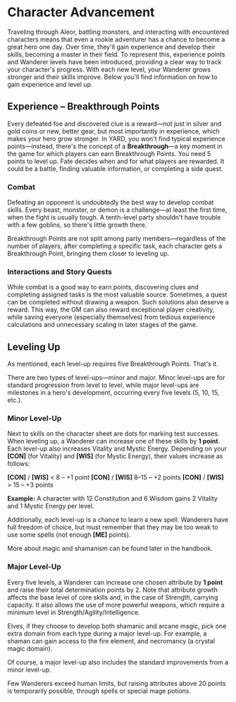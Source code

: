 # Character Advancement

Traveling through Aleor, battling monsters, and interacting with encountered characters means that even a rookie adventurer has a chance to become a great hero one day. Over time, they'll gain experience and develop their skills, becoming a master in their field. To represent this, experience points and Wanderer levels have been introduced, providing a clear way to track your character's progress. With each new level, your Wanderer grows stronger and their skills improve. Below you'll find information on how to gain experience and level up.

## Experience – Breakthrough Points

Every defeated foe and discovered clue is a reward—not just in silver and gold coins or new, better gear, but most importantly in experience, which makes your hero grow stronger. In YARD, you won't find typical experience points—instead, there's the concept of a **Breakthrough**—a key moment in the game for which players can earn Breakthrough Points. You need 5 points to level up. Fate decides when and for what players are rewarded. It could be a battle, finding valuable information, or completing a side quest.

### Combat

Defeating an opponent is undoubtedly the best way to develop combat skills. Every beast, monster, or demon is a challenge—at least the first time, when the fight is usually tough. A tenth-level party shouldn't have trouble with a few goblins, so there's little growth there.

Breakthrough Points are not split among party members—regardless of the number of players, after completing a specific task, each character gets a Breakthrough Point, bringing them closer to leveling up.

### Interactions and Story Quests

While combat is a good way to earn points, discovering clues and completing assigned tasks is the most valuable source. Sometimes, a quest can be completed without drawing a weapon. Such solutions also deserve a reward. This way, the GM can also reward exceptional player creativity, while saving everyone (especially themselves) from tedious experience calculations and unnecessary scaling in later stages of the game.

## Leveling Up

As mentioned, each level-up requires five Breakthrough Points. That's it.

There are two types of level-ups—minor and major. Minor level-ups are for standard progression from level to level, while major level-ups are milestones in a hero's development, occurring every five levels (5, 10, 15, etc.).

### Minor Level-Up

Next to skills on the character sheet are dots for marking test successes. When leveling up, a Wanderer can increase one of these skills by **1 point**. Each level-up also increases Vitality and Mystic Energy. Depending on your **[CON]** (for Vitality) and **[WIS]** (for Mystic Energy), their values increase as follows:

**[CON]** / **[WIS]** < 8 – +1 point
**[CON]** / **[WIS]** 8–15 – +2 points
**[CON]** / **[WIS]** > 15 – +3 points

**Example:**
A character with 12 Constitution and 6 Wisdom gains 2 Vitality and 1 Mystic Energy per level.

Additionally, each level-up is a chance to learn a new spell. Wanderers have full freedom of choice, but must remember that they may be too weak to use some spells (not enough **[ME]** points).

More about magic and shamanism can be found later in the handbook.

### Major Level-Up

Every five levels, a Wanderer can increase one chosen attribute by **1 point** and raise their total determination points by 2. Note that attribute growth affects the base level of core skills and, in the case of Strength, carrying capacity. It also allows the use of more powerful weapons, which require a minimum level in Strength/Agility/Intelligence.

Elves, if they choose to develop both shamanic and arcane magic, pick one extra domain from each type during a major level-up. For example, a shaman can gain access to the fire element, and necromancy (a crystal magic domain).

Of course, a major level-up also includes the standard improvements from a minor level-up.

Few Wanderers exceed human limits, but raising attributes above 20 points is temporarily possible, through spells or special mage potions.
